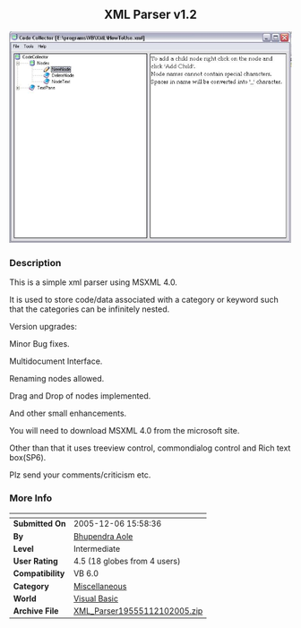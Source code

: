 ﻿<div align="center">

## XML Parser v1\.2

<img src="PIC2005122746474823.JPG">
</div>

### Description

This is a simple xml parser using MSXML 4.0.

It is used to store code/data associated with a category or keyword such that the categories can be infinitely nested.

Version upgrades:

Minor Bug fixes.

Multidocument Interface.

Renaming nodes allowed.

Drag and Drop of nodes implemented.

And other small enhancements.

You will need to download MSXML 4.0 from the microsoft site.

Other than that it uses treeview control, commondialog control and Rich text box(SP6).

Plz send your comments/criticism etc.
 
### More Info
 


<span>             |<span>
---                |---
**Submitted On**   |2005-12-06 15:58:36
**By**             |[Bhupendra Aole](https://github.com/Planet-Source-Code/PSCIndex/blob/master/ByAuthor/bhupendra-aole.md)
**Level**          |Intermediate
**User Rating**    |4.5 (18 globes from 4 users)
**Compatibility**  |VB 6\.0
**Category**       |[Miscellaneous](https://github.com/Planet-Source-Code/PSCIndex/blob/master/ByCategory/miscellaneous__1-1.md)
**World**          |[Visual Basic](https://github.com/Planet-Source-Code/PSCIndex/blob/master/ByWorld/visual-basic.md)
**Archive File**   |[XML\_Parser19555112102005\.zip](https://github.com/Planet-Source-Code/bhupendra-aole-xml-parser-v1-2__1-63444/archive/master.zip)








